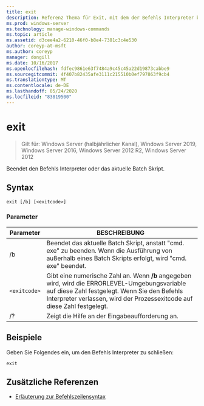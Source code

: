 ```yaml
---
title: exit
description: Referenz Thema für Exit, mit dem der Befehls Interpreter beendet wird.
ms.prod: windows-server
ms.technology: manage-windows-commands
ms.topic: article
ms.assetid: d3cee4a2-6210-46f0-b8e4-7381c3c4e530
author: coreyp-at-msft
ms.author: coreyp
manager: dongill
ms.date: 10/16/2017
ms.openlocfilehash: fdfec9861e63f7484a9c45c45a22d19873cabbe9
ms.sourcegitcommit: 4f407b82435afe3111c215510b0ef797863f9cb4
ms.translationtype: MT
ms.contentlocale: de-DE
ms.lasthandoff: 05/24/2020
ms.locfileid: "83819500"
---
```

# <a name="exit"></a>exit

> Gilt für: Windows Server (halbjährlicher Kanal), Windows Server 2019, Windows Server 2016, Windows Server 2012 R2, Windows Server 2012

Beendet den Befehls Interpreter oder das aktuelle Batch Skript.

## <a name="syntax"></a>Syntax

```
exit [/b] [<exitcode>]
```

### <a name="parameters"></a>Parameter

| Parameter | BESCHREIBUNG |
| --------- | ----------- |
| /b | Beendet das aktuelle Batch Skript, anstatt "cmd. exe" zu beenden. Wenn die Ausführung von außerhalb eines Batch Skripts erfolgt, wird "cmd. exe" beendet. |
| `<exitcode>` | Gibt eine numerische Zahl an. Wenn **/b** angegeben wird, wird die ERRORLEVEL-Umgebungsvariable auf diese Zahl festgelegt. Wenn Sie den Befehls Interpreter verlassen, wird der Prozessexitcode auf diese Zahl festgelegt. |
| /? | Zeigt die Hilfe an der Eingabeaufforderung an. |

## <a name="examples"></a>Beispiele

Geben Sie Folgendes ein, um den Befehls Interpreter zu schließen:

```
exit
```

## <a name="additional-references"></a>Zusätzliche Referenzen

- [Erläuterung zur Befehlszeilensyntax](command-line-syntax-key.md)
